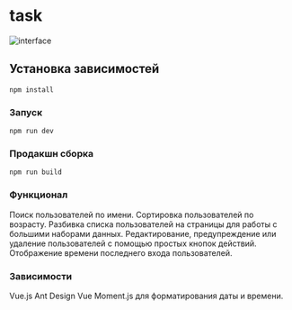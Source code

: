 # task

![interface](https://tinyurl.com/ypu99gw2)

## Установка зависимостей
```
npm install
```

### Запуск
```
npm run dev
```

### Продакшн сборка
```
npm run build
```

### Функционал
Поиск пользователей по имени.
Сортировка пользователей по возрасту.
Разбивка списка пользователей на страницы для работы с большими наборами данных.
Редактирование, предупреждение или удаление пользователей с помощью простых кнопок действий.
Отображение времени последнего входа пользователей.

### Зависимости
Vue.js
Ant Design Vue
Moment.js для форматирования даты и времени.
